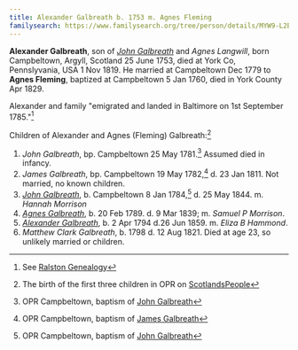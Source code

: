 ```yaml
---
title: Alexander Galbreath b. 1753 m. Agnes Fleming
familysearch: https://www.familysearch.org/tree/person/details/MYW9-L2B
---
```

**Alexander Galbreath**, son of [*John Galbreath*](galbreath-john-1721.md) and *Agnes Langwill*, born Campbeltown, Argyll, Scotland 25 June 1753, died at York Co, Pennslyvania, USA 1 Nov 1819.  He married at Campbeltown Dec 1779 to **Agnes Fleming**, baptized at Campbeltown 5 Jan 1760, died in York County Apr 1829.

Alexander and family "emigrated and landed in Baltimore on 1st September 1785."[^immigrant]

Children of Alexander and Agnes (Fleming) Galbreath:[^oprchildren]

1. *John Galbreath*, bp. Campbeltown 25 May 1781.[^john1-birth] Assumed died in infancy.
2. *James Galbreath*, bp. Campbeltown 19 May 1782,[^james-birth] d. 23 Jan 1811. Not married, no known children.
3. *[John Galbreath](galbreath-john-1784.md)*, b. Campbeltown 8 Jan 1784,[^john2-birth] d. 25 May 1844.  m. *Hannah Morrison*
4. *[Agnes Galbreath](galbreath-agnes-1789.md)*, b. 20 Feb 1789. d. 9 Mar 1839; m. *Samuel P Morrison*.
5. *[Alexander Galbreath](galbreath-alexander-1794.md)*, b. 2 Apr 1794 d.26 Jun 1859. m. *Eliza B Hammond*.
6. *Matthew Clark Galbreath*, b. 1798 d. 12 Aug 1821. Died at age 23, so unlikely married or children.

[^oprchildren]: The birth of the first three children in OPR on [ScotlandsPeople](https://www.scotlandspeople.gov.uk/record-results?search_type=people&event=%28B%20OR%20C%20OR%20S%29&record_type%5B0%5D=opr_births&church_type=Old%20Parish%20Registers&dl_cat=church&dl_rec=church-births-baptisms&surname=galbr&surname_so=starts&forename_so=starts&from_year=1779&to_year=1784&parent_names=galb&parent_names_so=starts&parent_name_two=fle&parent_name_two_so=starts&record=Church%20of%20Scotland%20%28old%20parish%20registers%29%20Roman%20Catholic%20Church%20Other%20churches&sort=asc&order=Date&field=year)

[^immigrant]: See [Ralston Genealogy](http://www.ralstongenealogy.com/number35kintmag.htm)

[^john1-birth]: OPR Campbeltown, baptism of [John Galbreath](/sources/opr-campbeltown-births.md#1781-01-25-john-galbreath)

[^james-birth]: OPR Campbeltown, baptism of [James Galbreath](/sources/opr-campbeltown-births.md#1782-03-19-james-galbreath)

[^john2-birth]: OPR Campbeltown, baptism of [John Galbreath](/sources/opr-campbeltown-births.md#1784-01-08-john-galbreath)
